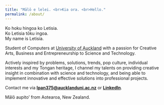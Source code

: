 ```yaml
---
title: "Mālō e lelei. <br>Kia ora. <br>Hello."
permalink: /about/
---
```


<p></p>

Ko hoku hingoa ko Letisia. 
<br>Ko Letisia tōku ingoa. 
<br>My name is Letisia.

Student of Computers at [University of Auckland](/academia) with a passion for Creative Arts, Business and Entrepreneurship to Science and Technology. 

Actively inspired by problems, solutions, trends, pop culture, individual interests and my Tongan heritage, I channel my talents on providing creative insight in combination with science and technology, and being able to implement innovative and effective solutions into professional projects.

Contact me via [**lpan375@aucklanduni.ac.nz**](mailto:lpan375@aucklanduni.ac.nz) or <a href="https://www.linkedin.com/in/letisiapangataa/" target="_blank">**LinkedIn**</a>.

Mālō aupito’ from Aotearoa, New Zealand.